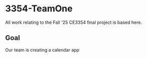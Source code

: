 # 3354-TeamOne

All work relating to the Fall '25 CE3354 final project is based here.

## Goal

Our team is creating a calendar app
